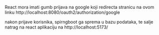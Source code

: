 
React mora imati gumb prijava na google koji redirecta stranicu na ovom linku
http://localhost:8080/oauth2/authorization/google

nakon prijave korisnika, spirngboot ga sprema u bazu podataka, te salje natrag na 
react aplikaciju na http://localhost:5173/


